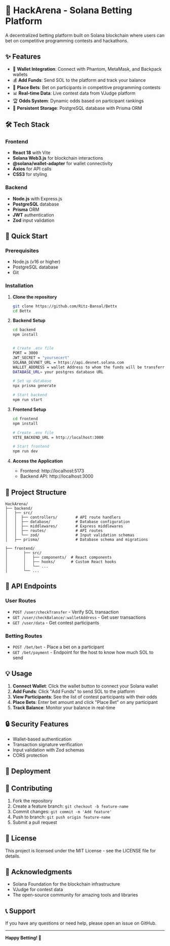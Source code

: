 # 🎯 HackArena - Solana Betting Platform

A decentralized betting platform built on Solana blockchain where users can bet on competitive programming contests and hackathons.

## ✨ Features

- 🔗 **Wallet Integration**: Connect with Phantom, MetaMask, and Backpack wallets
- 💰 **Add Funds**: Send SOL to the platform and track your balance
- 🎲 **Place Bets**: Bet on participants in competitive programming contests
- 📊 **Real-time Data**: Live contest data from VJudge platform
- 🏆 **Odds System**: Dynamic odds based on participant rankings
- 💾 **Persistent Storage**: PostgreSQL database with Prisma ORM

## 🛠️ Tech Stack

### Frontend
- **React 18** with Vite
- **Solana Web3.js** for blockchain interactions
- **@solana/wallet-adapter** for wallet connectivity
- **Axios** for API calls
- **CSS3** for styling

### Backend
- **Node.js** with Express.js
- **PostgreSQL** database
- **Prisma** ORM
- **JWT** authentication
- **Zod** input validation

## 🚀 Quick Start

### Prerequisites
- Node.js (v16 or higher)
- PostgreSQL database
- Git

### Installation

1. **Clone the repository**
   ```bash
   git clone https://github.com/Ritz-Bansal/Bettx
   cd Bettx
   ```

2. **Backend Setup**
   ```bash
   cd backend
   npm install
   

   # Create .env file
   PORT = 3000
   JWT_SECRET = "yoursecert" 
   SOLANA_DEVNET_URL = https://api.devnet.solana.com
   WALLET_ADDRESS = wallet Address to whom the funds will be transferred
   DATABASE_URL= your postgres database URL 
   
   # Set up database
   npx prisma generate
   
   # Start backend
   npm run start
   ```

3. **Frontend Setup**
   ```bash
   cd frontend
   npm install

   # Create .env file
   VITE_BACKEND_URL = http://localhost:3000

   # Start frontend  
   npm run dev
   ```

4. **Access the Application**
   - Frontend: http://localhost:5173
   - Backend API: http://localhost:3000

## 📁 Project Structure

```
HackArena/
├── backend/
│   ├── src/
│   │  ├── controllers/        # API route handlers
│   │  ├── database/           # Database configuration
│   │  ├── middlewares/        # Express middlewares
│   │  ├── routes/             # API routes
│   │  └── zod/                # Input validation schemas
│   ├── prisma/                # Database schema and migrations

├── frontend/
│       ├── src/
│       │   ├── components/  # React components
│       │   ├── hooks/       # Custom React hooks
│       │   └── ...
│       └── ...
```

## 🔧 API Endpoints

### User Routes
- `POST /user/checkTransfer` - Verify SOL transaction
- `GET /user/checkBalance/:walletAddress` - Get user transactions
- `GET /user/data` - Get contest participants

### Betting Routes
- `POST /bet/bet` - Place a bet on a participant
- `GET /bet/payment` - Endpoint for the host to know how much SOL to send

## 💡 Usage

1. **Connect Wallet**: Click the wallet button to connect your Solana wallet
2. **Add Funds**: Click "Add Funds" to send SOL to the platform
3. **View Participants**: See the list of contest participants with their odds
4. **Place Bets**: Enter bet amount and click "Place Bet" on any participant
5. **Track Balance**: Monitor your balance in real-time

## 🔒 Security Features

- Wallet-based authentication
- Transaction signature verification
- Input validation with Zod schemas
- CORS protection

## 🚀 Deployment

## 🤝 Contributing

1. Fork the repository
2. Create a feature branch: `git checkout -b feature-name`
3. Commit changes: `git commit -m 'Add feature'`
4. Push to branch: `git push origin feature-name`
5. Submit a pull request

## 📝 License

This project is licensed under the MIT License - see the LICENSE file for details.

## 🙏 Acknowledgments

- Solana Foundation for the blockchain infrastructure
- VJudge for contest data
- The open-source community for amazing tools and libraries

## 📞 Support

If you have any questions or need help, please open an issue on GitHub.

---

**Happy Betting! 🎯**
